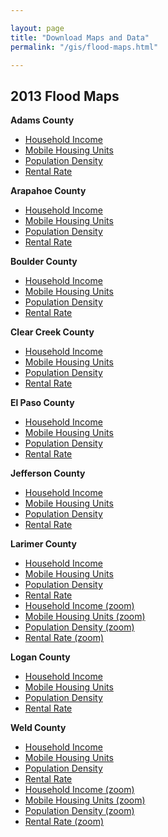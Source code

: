 ```yaml
---

layout: page
title: "Download Maps and Data"
permalink: "/gis/flood-maps.html"

---
```


## 2013 Flood Maps

**Adams County**

- [Household Income](https://dola.colorado.gov/cms-base/sites/dola.colorado.gov.gis-cms/files/html/housing/FloodMaps/AdamsIncome.png)
- [Mobile Housing Units](https://dola.colorado.gov/cms-base/sites/dola.colorado.gov.gis-cms/files/html/housing/FloodMaps/AdamsMobile.png)
- [Population Density](https://dola.colorado.gov/cms-base/sites/dola.colorado.gov.gis-cms/files/html/housing/FloodMaps/AdamsPopDensity.png)
- [Rental Rate](https://dola.colorado.gov/cms-base/sites/dola.colorado.gov.gis-cms/files/html/housing/FloodMaps/AdamsRentalRate.png)

**Arapahoe County**

- [Household Income](https://dola.colorado.gov/cms-base/sites/dola.colorado.gov.gis-cms/files/html/housing/FloodMaps/ArapahoeIncome.png)
- [Mobile Housing Units](https://dola.colorado.gov/cms-base/sites/dola.colorado.gov.gis-cms/files/html/housing/FloodMaps/ArapahoeMobile.png)
- [Population Density](https://dola.colorado.gov/cms-base/sites/dola.colorado.gov.gis-cms/files/html/housing/FloodMaps/ArapahoePopDensity.png)
- [Rental Rate](https://dola.colorado.gov/cms-base/sites/dola.colorado.gov.gis-cms/files/html/housing/FloodMaps/ArapahoeRentalRate.png)

**Boulder County**

- [Household Income](https://dola.colorado.gov/cms-base/sites/dola.colorado.gov.gis-cms/files/html/housing/FloodMaps/BoulderIncome.png)
- [Mobile Housing Units](https://dola.colorado.gov/cms-base/sites/dola.colorado.gov.gis-cms/files/html/housing/FloodMaps/BoulderMobile.png)
- [Population Density](https://dola.colorado.gov/cms-base/sites/dola.colorado.gov.gis-cms/files/html/housing/FloodMaps/BoulderPopDensity.png)
- [Rental Rate](https://dola.colorado.gov/cms-base/sites/dola.colorado.gov.gis-cms/files/html/housing/FloodMaps/BoulderRentalRate.png)

**Clear Creek County**

- [Household Income](https://dola.colorado.gov/cms-base/sites/dola.colorado.gov.gis-cms/files/html/housing/FloodMaps/ClearCreekIncome.png)
- [Mobile Housing Units](https://dola.colorado.gov/cms-base/sites/dola.colorado.gov.gis-cms/files/html/housing/FloodMaps/ClearCreekMobile.png)
- [Population Density](https://dola.colorado.gov/cms-base/sites/dola.colorado.gov.gis-cms/files/html/housing/FloodMaps/ClearCreekPopDensity.png)
- [Rental Rate](https://dola.colorado.gov/cms-base/sites/dola.colorado.gov.gis-cms/files/html/housing/FloodMaps/ClearCreekRentalRate.png)

**El Paso County**

- [Household Income](https://dola.colorado.gov/cms-base/sites/dola.colorado.gov.gis-cms/files/html/housing/FloodMaps/ElPasoIncome.png)
- [Mobile Housing Units](https://dola.colorado.gov/cms-base/sites/dola.colorado.gov.gis-cms/files/html/housing/FloodMaps/ElPasoMobile.png)
- [Population Density](https://dola.colorado.gov/cms-base/sites/dola.colorado.gov.gis-cms/files/html/housing/FloodMaps/ElPasoPopDensity.png)
- [Rental Rate](https://dola.colorado.gov/cms-base/sites/dola.colorado.gov.gis-cms/files/html/housing/FloodMaps/ElPasoRentalRate.png)

**Jefferson County**

- [Household Income](https://dola.colorado.gov/cms-base/sites/dola.colorado.gov.gis-cms/files/html/housing/FloodMaps/JeffersonIncome.png)
- [Mobile Housing Units](https://dola.colorado.gov/cms-base/sites/dola.colorado.gov.gis-cms/files/html/housing/FloodMaps/JeffersonMobile.png)
- [Population Density](https://dola.colorado.gov/cms-base/sites/dola.colorado.gov.gis-cms/files/html/housing/FloodMaps/JeffersonPopDensity.png)
- [Rental Rate](https://dola.colorado.gov/cms-base/sites/dola.colorado.gov.gis-cms/files/html/housing/FloodMaps/JeffersonRentalRate.png)

**Larimer County**

- [Household Income](https://dola.colorado.gov/cms-base/sites/dola.colorado.gov.gis-cms/files/html/housing/FloodMaps/LarimerIncome.png)
- [Mobile Housing Units](https://dola.colorado.gov/cms-base/sites/dola.colorado.gov.gis-cms/files/html/housing/FloodMaps/LarimerMobile.png)
- [Population Density](https://dola.colorado.gov/cms-base/sites/dola.colorado.gov.gis-cms/files/html/housing/FloodMaps/LarimerPopDensity.png)
- [Rental Rate](https://dola.colorado.gov/cms-base/sites/dola.colorado.gov.gis-cms/files/html/housing/FloodMaps/LarimerRentalRate.png)
- [Household Income (zoom)](https://dola.colorado.gov/cms-base/sites/dola.colorado.gov.gis-cms/files/html/housing/FloodMaps/LarimerIncome2.png)
- [Mobile Housing Units (zoom)](https://dola.colorado.gov/cms-base/sites/dola.colorado.gov.gis-cms/files/html/housing/FloodMaps/LarimerMobile2.png)
- [Population Density (zoom)](https://dola.colorado.gov/cms-base/sites/dola.colorado.gov.gis-cms/files/html/housing/FloodMaps/LarimerPopDensity2.png)
- [Rental Rate (zoom)](https://dola.colorado.gov/cms-base/sites/dola.colorado.gov.gis-cms/files/html/housing/FloodMaps/LarimerRentalRate2.png)

**Logan County**

- [Household Income](https://dola.colorado.gov/cms-base/sites/dola.colorado.gov.gis-cms/files/html/housing/FloodMaps/LoganIncome.png)
- [Mobile Housing Units](https://dola.colorado.gov/cms-base/sites/dola.colorado.gov.gis-cms/files/html/housing/FloodMaps/LoganMobile.png)
- [Population Density](https://dola.colorado.gov/cms-base/sites/dola.colorado.gov.gis-cms/files/html/housing/FloodMaps/LoganPopDensity.png)
- [Rental Rate](https://dola.colorado.gov/cms-base/sites/dola.colorado.gov.gis-cms/files/html/housing/FloodMaps/LoganRentalRate.png)

**Weld County**

- [Household Income](https://dola.colorado.gov/cms-base/sites/dola.colorado.gov.gis-cms/files/html/housing/FloodMaps/WeldIncome.png)
- [Mobile Housing Units](https://dola.colorado.gov/cms-base/sites/dola.colorado.gov.gis-cms/files/html/housing/FloodMaps/WeldMobile.png)
- [Population Density](https://dola.colorado.gov/cms-base/sites/dola.colorado.gov.gis-cms/files/html/housing/FloodMaps/WeldPopDensity.png)
- [Rental Rate](https://dola.colorado.gov/cms-base/sites/dola.colorado.gov.gis-cms/files/html/housing/FloodMaps/WeldRentalRate.png)
- [Household Income (zoom)](https://dola.colorado.gov/cms-base/sites/dola.colorado.gov.gis-cms/files/html/housing/FloodMaps/WeldIncome2.png)
- [Mobile Housing Units (zoom)](https://dola.colorado.gov/cms-base/sites/dola.colorado.gov.gis-cms/files/html/housing/FloodMaps/WeldMobile2.png)
- [Population Density (zoom)](https://dola.colorado.gov/cms-base/sites/dola.colorado.gov.gis-cms/files/html/housing/FloodMaps/WeldPopDensity2.png)
- [Rental Rate (zoom)](https://dola.colorado.gov/cms-base/sites/dola.colorado.gov.gis-cms/files/html/housing/FloodMaps/WeldRentalRate2.png)

